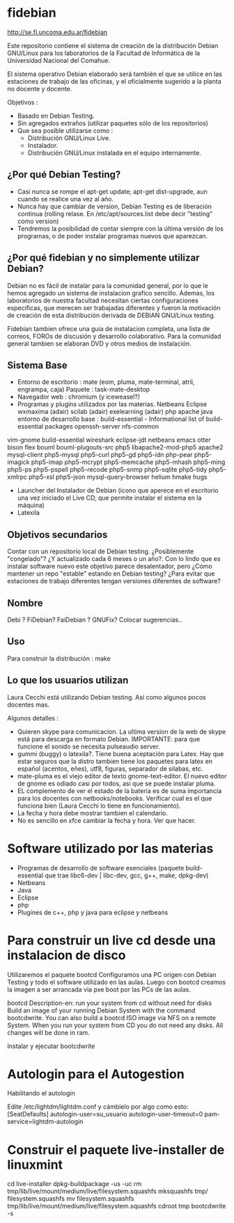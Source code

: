fidebian
========

http://se.fi.uncoma.edu.ar/fidebian

Este repositorio contiene el sistema de creación de la distribución Debian
GNU/Linux para los laboratorios de la Facultad de Informática de la Universidad
Nacional del Comahue.

El sistema operativo Debian elaborado será también el que se utilice
en las estaciones de trabajo de las oficinas, y el oficialmente sugerido
a la planta no docente y docente.

Objetivos :

 - Basado en Debian Testing. 
 - Sin agregados extraños (utilizar paquetes sólo de los repositorios)
 - Que sea posible utilizarse como :
    * Distribución GNU/Linux Live.
    * Instalador.
    * Distribución GNU/Linux instalada en el equipo internamente.


¿Por qué Debian Testing?
------------------------

* Casi nunca se rompe el apt-get update; apt-get dist-upgrade, 
  aun cuando se realice una vez al año.
* Nunca hay que cambiar de version, Debian Testing es de liberación continua
  (rolling relase. En /etc/apt/sources.list debe decir "testing" como version)
* Tendremos la posibilidad de contar siempre con la última versión de 
  los programas, o de poder instalar programas nuevos que aparezcan.

¿Por qué fidebian y no simplemente utilizar Debian?
---------------------------------------------------

Debian no es fácil de instalar para la comunidad general,
por lo que le hemos agregado un sistema de instalacion grafico sencillo.
Ademas, los laboratorios de nuestra facultad necesitan ciertas
configuraciones especificas,
que merecen ser trabajadas diferentes y fueron la motivación de
creación de esta distribución derivada de DEBIAN GNU/Linux testing.

Fidebian tambien ofrece una guia de instalacion completa, una lista de correos,
FOROs de discusión y desarrollo colaborativo.
Para la comunidad general tambien se elaboran DVD y otros 
medios de instalación.



Sistema Base
------------

- Entorno de escritorio : mate (eom, pluma, mate-terminal, atril, engrampa, caja)
	Paquete : task-mate-desktop
- Navegador web : chromium (y iceweasel?)
- Programas y plugins utilizados por las materias.
   Netbeans
   Eclipse
   wxmaxima (adair)
   scilab (adair)
   exelearning (adair)
   php
   apache
   java
   entorno de desarrollo base : build-essential - Informational list of build-essential packages
   openssh-server
   nfs-common


 vim-gnome build-essential wireshark eclipse-jdt 
           netbeans emacs otter bison flex bouml bouml-plugouts-src 
           php5 libapache2-mod-php5 apache2 mysql-client php5-mysql 
           php5-curl php5-gd php5-idn php-pear php5-imagick php5-imap
           php5-mcrypt php5-memcache php5-mhash php5-ming php5-ps php5-pspell
           php5-recode php5-snmp php5-sqlite php5-tidy php5-xmlrpc php5-xsl php5-json
           mysql-query-browser helium hmake hugs

- Launcher del Instalador de Debian (icono que aperece en el escritorio una vez
  iniciado el Live CD, que permite instalar el sistema en la máquina)
- Latexila


Objetivos secundarios
---------------------

Contar con un repositorio local de Debian testing. ¿Posiblemente "congelado"?
¿Y actualizado cada 6 meses o un año?. Con lo lindo que es instalar software
nuevo este objetivo parece desalentador, pero ¿Cómo mantener un repo
"estable" estando en Debian testing? ¿Para evitar que estaciones de trabajo
diferentes tengan versiones diferentes de software?


Nombre
------

Debi ?
FiDebian?
FaiDebian ?
GNUFix?
Colocar sugerencias..


Uso
---

Para construir la distribución : make



Lo que los usuarios utilizan
----------------------------

Laura Cecchi está utilizando Debian testing. Así como algunos pocos docentes
mas.

Algunos detalles :

- Quieren skype para comunicacion. La ultima version de la web de skype
está para descarga en formato Debian. IMPORTANTE: para que funcione el sonido
se necesita pulseaudio server.
- gummi (buggy) o latexila?. Tiene buena aceptación para Latex. Hay que estar seguros que la distro tambien tiene los paquetes para latex en español (acentos, eñes), utf8, figuras, separador de silabas, etc.
- mate-pluma es el viejo editor de texto gnome-text-editor. El nuevo
  editor de gnome es odiado casi por todos, asi que se puede instalar pluma.
- EL complemento de ver el estado de la bateria es de suma importancia
  para los docentes con netbooks/notebooks. Verificar cual es el que funciona
  bien (Laura Cecchi lo tiene en funcionamiento).
- La fecha y hora debe mostrar tambien el calendario.
- No es sencillo en xfce cambiar la fecha y hora. Ver que hacer.


Software utilizado por las materias
===================================

- Programas de desarrollo de software esenciales (paquete build-essential que trae libc6-dev | libc-dev, gcc, g++, make, dpkg-dev)
- Netbeans
- Java
- Eclipse
- php
- Plugines de c++, php y java para eclipse y netbeans


Para construir un live cd desde una instalacion de disco
========================================================

Utilizaremos el paquete bootcd
Configuramos una PC origen con Debian Testing y todo el software utilizado
en las aulas. Luego con bootcd creamos la imagen a ser arrancada
via pxe boot por las PCs de las aulas.

bootcd
Description-en: run your system from cd without need for disks
 Build an image of your running Debian System with the command bootcdwrite.
 You can also build a bootcd ISO image via NFS on a remote System.
 When you run your system from CD you do not need any disks. All
 changes will be done in ram.

Instalar y ejecutar bootcdwrite

Autologin para el Autogestion
=============================

Habilitando el autologin

Edite /etc/lightdm/lightdm.conf y cámbielo por algo como esto:
[SeatDefaults] 
autologin-user=su_usuario 
autologin-user-timeout=0 
pam-service=lightdm-autologin 


Construir el paquete live-installer de linuxmint
================================================

cd live-installer 
dpkg-buildpackage -us -uc
rm tmp/lib/live/mount/medium/live/filesystem.squashfs
mksquashfs tmp/ filesystem.squashfs
mv filesystem.squashfs tmp/lib/live/mount/medium/live/filesystem.squashfs
cdroot tmp bootcdwrite -s

